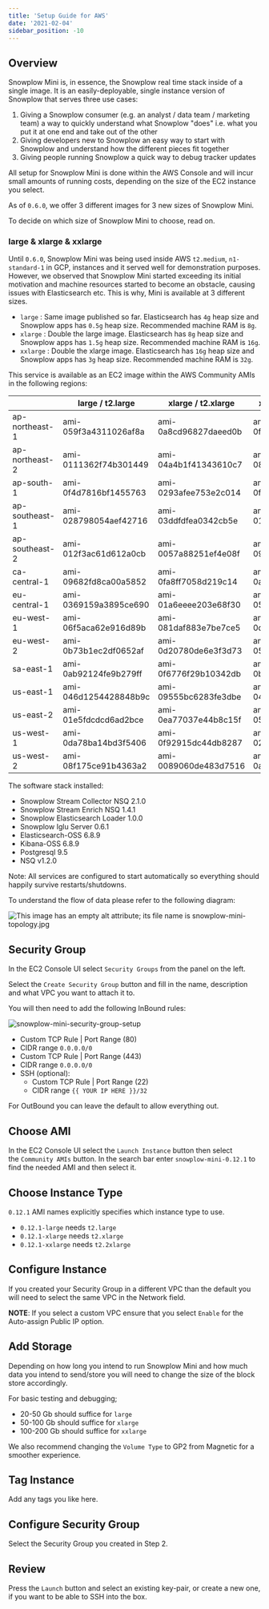 ```yaml
---
title: 'Setup Guide for AWS'
date: '2021-02-04'
sidebar_position: -10
---
```


## Overview

Snowplow Mini is, in essence, the Snowplow real time stack inside of a single image. It is an easily-deployable, single instance version of Snowplow that serves three use cases:

1. Giving a Snowplow consumer (e.g. an analyst / data team / marketing team) a way to quickly understand what Snowplow "does" i.e. what you put it at one end and take out of the other
2. Giving developers new to Snowplow an easy way to start with Snowplow and understand how the different pieces fit together
3. Giving people running Snowplow a quick way to debug tracker updates

All setup for Snowplow Mini is done within the AWS Console and will incur small amounts of running costs, depending on the size of the EC2 instance you select.

As of `0.6.0`, we offer 3 different images for 3 new sizes of Snowplow Mini.

To decide on which size of Snowplow Mini to choose, read on.

### large & xlarge & xxlarge

Until `0.6.0`, Snowplow Mini was being used inside AWS `t2.medium`, `n1-standard-1` in GCP, instances and it served well for demonstration purposes. However, we observed that Snowplow Mini started exceeding its initial motivation and machine resources started to become an obstacle, causing issues with Elasticsearch etc. This is why, Mini is available at 3 different sizes.

- `large` : Same image published so far. Elasticsearch has `4g` heap size and Snowplow apps has `0.5g` heap size. Recommended machine RAM is `8g`.
- `xlarge` : Double the large image. Elasticsearch has `8g` heap size and Snowplow apps has `1.5g` heap size. Recommended machine RAM is `16g`.
- `xxlarge` : Double the xlarge image. Elasticsearch has `16g` heap size and Snowplow apps has `3g` heap size. Recommended machine RAM is `32g`.

This service is available as an EC2 image within the AWS Community AMIs in the following regions:

|                | large / t2.large      | xlarge / t2.xlarge    | xxlarge / t2.xxlarge  |
| -------------- | --------------------- | --------------------- | --------------------- |
| ap-northeast-1 | ami-059f3a4311026af8a | ami-0a8cd96827daeed0b | ami-0f2f4eafb20c9cff3 |
| ap-northeast-2 | ami-0111362f74b301449 | ami-04a4b1f41343610c7 | ami-08c5ea9ac3a97784d |
| ap-south-1     | ami-0f4d7816bf1455763 | ami-0293afee753e2c014 | ami-0fbf47cdc34ba8442 |
| ap-southeast-1 | ami-028798054aef42716 | ami-03ddfdfea0342cb5e | ami-0124f012b3be08fb8 |
| ap-southeast-2 | ami-012f3ac61d612a0cb | ami-0057a88251ef4e08f | ami-09eb4d45154931978 |
| ca-central-1   | ami-09682fd8ca00a5852 | ami-0fa8ff7058d219c14 | ami-0a5cfba3d894e4f3c |
| eu-central-1   | ami-0369159a3895ce690 | ami-01a6eeee203e68f30 | ami-05eeb4bd3b1f60060 |
| eu-west-1      | ami-06f5aca62e916d89b | ami-081daf883e7be7ce5 | ami-0d80c3bf293423e8a |
| eu-west-2      | ami-0b73b1ec2df0652af | ami-0d20780de6e3f3d73 | ami-05038c1a4529a87d1 |
| sa-east-1      | ami-0ab92124fe9b279ff | ami-0f6776f29b10342db | ami-0bbcb4072052d6cfb |
| us-east-1      | ami-046d1254428848b9c | ami-09555bc6283fe3dbe | ami-04c1ada5ffcc133ed |
| us-east-2      | ami-01e5fdcdcd6ad2bce | ami-0ea77037e44b8c15f | ami-052b52ec8c9e2ff5d |
| us-west-1      | ami-0da78ba14bd3f5406 | ami-0f92915dc44db8287 | ami-02c379836813ec2c1 |
| us-west-2      | ami-08f175ce91b4363a2 | ami-0089060de483d7516 | ami-0a1c726e9dc781680 |

The software stack installed:

- Snowplow Stream Collector NSQ 2.1.0
- Snowplow Stream Enrich NSQ 1.4.1
- Snowplow Elasticsearch Loader 1.0.0
- Snowplow Iglu Server 0.6.1
- Elasticsearch-OSS 6.8.9
- Kibana-OSS 6.8.9
- Postgresql 9.5
- NSQ v1.2.0

Note: All services are configured to start automatically so everything should happily survive restarts/shutdowns.

To understand the flow of data please refer to the following diagram:

![This image has an empty alt attribute; its file name is snowplow-mini-topology.jpg](images/snowplow-mini-topology.jpg)

## Security Group

In the EC2 Console UI select `Security Groups` from the panel on the left.

Select the `Create Security Group` button and fill in the name, description and what VPC you want to attach it to.

You will then need to add the following InBound rules:

![snowplow-mini-security-group-setup](images/security-groups-setup.png)

- Custom TCP Rule | Port Range (80)
- CIDR range `0.0.0.0/0`
- Custom TCP Rule | Port Range (443)
- CIDR range `0.0.0.0/0`
- SSH (optional):
  - Custom TCP Rule | Port Range (22)
  - CIDR range `{{ YOUR IP HERE }}/32`

For OutBound you can leave the default to allow everything out.

## Choose AMI

In the EC2 Console UI select the `Launch Instance` button then select the `Community AMIs` button. In the search bar enter `snowplow-mini-0.12.1` to find the needed AMI and then select it.

## Choose Instance Type

`0.12.1` AMI names explicitly specifies which instance type to use.

- `0.12.1-large` needs `t2.large`
- `0.12.1-xlarge` needs `t2.xlarge`
- `0.12.1-xxlarge` needs `t2.2xlarge`

## Configure Instance

If you created your Security Group in a different VPC than the default you will need to select the same VPC in the Network field.

**NOTE**: If you select a custom VPC ensure that you select `Enable` for the Auto-assign Public IP option.

## Add Storage

Depending on how long you intend to run Snowplow Mini and how much data you intend to send/store you will need to change the size of the block store accordingly.

For basic testing and debugging;

- 20-50 Gb should suffice for `large`
- 50-100 Gb should suffice for `xlarge`
- 100-200 Gb should suffice for `xxlarge`

We also recommend changing the `Volume Type` to GP2 from Magnetic for a smoother experience.

## Tag Instance

Add any tags you like here.

## Configure Security Group

Select the Security Group you created in Step 2.

## Review

Press the `Launch` button and select an existing key-pair, or create a new one, if you want to be able to SSH into the box.

